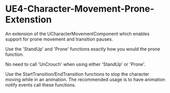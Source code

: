 # UE4-Character-Movement-Prone-Extenstion
An extension of the UCharacterMovementComponent which enables support for prone movement and transition pauses.

Use the 'StandUp' and 'Prone' functions exactly how you would the prone function.

No need to call 'UnCrouch' when using either 'StandUp' or 'Prone'.

Use the StartTransition/EndTransition functions to stop the character moving while in an animation. The recommended usage is to have animation notify events call these functions.
